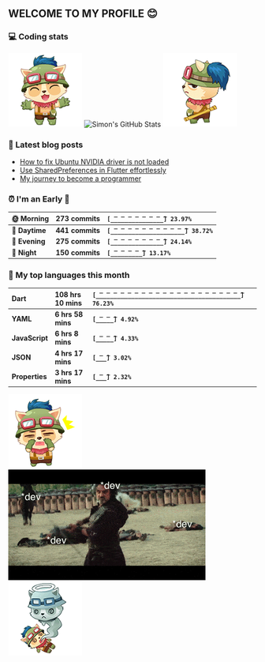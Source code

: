## WELCOME TO MY PROFILE 😊

### 💻 Coding stats

![](https://raw.githubusercontent.com/simonpham/simonpham/master/assets/images/5kiur.gif) ![Simon's GitHub Stats](https://github-readme-stats-obu2qdcs2.vercel.app/api?username=simonpham) ![](https://raw.githubusercontent.com/simonpham/simonpham/master/assets/images/6kiur.gif)


### 📘 Latest blog posts

<!-- BLOG-POST-LIST:START -->
- [How to fix Ubuntu NVIDIA driver is not loaded](https://simondev.medium.com/how-to-fix-ubuntu-nvidia-driver-is-not-loaded-779713f94989?source=rss-211d7b4ab874------2)
- [Use SharedPreferences in Flutter effortlessly](https://simondev.medium.com/use-sharedpreferences-in-flutter-effortlessly-835bba8f7418?source=rss-211d7b4ab874------2)
- [My journey to become a programmer](https://simondev.medium.com/my-journey-to-become-a-programmer-107bc14fd8e8?source=rss-211d7b4ab874------2)
<!-- BLOG-POST-LIST:END -->

<!--START_SECTION:waka-->
### ⏰ I'm an Early 🐤


|**🌞 Morning**|**273 commits**|**`[̲̅_̲̅_̲̅_̲̅_̲̅_̲̅_̲̅_̲̅] 23.97%`**| 
|:-|:-|:-| 
|**🌆 Daytime**|**441 commits**|**`[̲̅_̲̅_̲̅_̲̅_̲̅_̲̅_̲̅_̲̅_̲̅_̲̅_̲̅] 38.72%`**| 
|**🌃 Evening**|**275 commits**|**`[̲̅_̲̅_̲̅_̲̅_̲̅_̲̅_̲̅_̲̅] 24.14%`**| 
|**🌙 Night**|**150 commits**|**`[̲̅_̲̅_̲̅_̲̅_̲̅] 13.17%`**|



### 💬  My top languages this month 


|**Dart**|**108 hrs 10 mins**|**`[̲̅_̲̅_̲̅_̲̅_̲̅_̲̅_̲̅_̲̅_̲̅_̲̅_̲̅_̲̅_̲̅_̲̅_̲̅_̲̅_̲̅_̲̅_̲̅_̲̅_̲̅] 76.23%`**| 
|:-|:-|:-| 
|**YAML**|**6 hrs 58 mins**|**`[̲̅_̲̅_̲̅] 4.92%`**| 
|**JavaScript**|**6 hrs 8 mins**|**`[̲̅_̲̅_̲̅] 4.33%`**| 
|**JSON**|**4 hrs 17 mins**|**`[̲̅_̲̅] 3.02%`**| 
|**Properties**|**3 hrs 17 mins**|**`[̲̅_̲̅] 2.32%`**|




<!--END_SECTION:waka-->


![](https://raw.githubusercontent.com/simonpham/simonpham/master/assets/images/20kiur.gif) ![](https://github.com/simonpham/simonpham/raw/master/assets/images/bug.gif) ![](https://raw.githubusercontent.com/simonpham/simonpham/master/assets/images/9kiur.gif)

